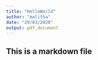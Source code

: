 ```yaml
---
title: "HelloWorld"
author: "malitha"
date: "29/03/2020"
output: pdf_document
---
```

## This is a markdown file